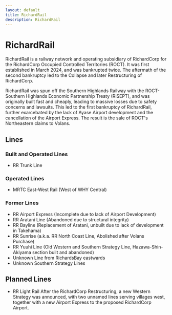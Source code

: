 ```yaml
---
layout: default
title: RichardRail
description: RichardRail
---
```


# RichardRail

RichardRail is a railway network and operating subsidiary of RichardCorp for the
RichardCorp Occupied Controlled Territories (ROCT). It was first established in
March 2024, and was bankrupted twice. The aftermath of the second bankruptcy led to
the Collapse and later Restructuring of RichardCorp.

RichardRail was spun off the Southern Highlands Railway with the ROCT-Southern Highlands
Economic Partnership Treaty (RiSEPT), and was originally built fast and cheaply, leading
to massive losses due to safety concerns and lawsuits. This led to the first bankruptcy of
RichardRail, further exarcebated by the lack of Ayase Airport development and the cancellation of
the Airport Express. The result is the sale of ROCT's Northeastern claims to Volans.

## Lines
### Built and Operated Lines
- RR Trunk Line
### Operated Lines
- MRTC East-West Rail (West of WHY Central)
### Former Lines
- RR Airport Express (Incomplete due to lack of Airport Development)
- RR Aratani Line (Abandoned due to structural integrity)
- RR Bayline (Replacement of Aratani, unbuilt due to lack of development in Takehama)
- RR Sunrise (a.k.a. RR North Coast Line, Abolished after Volans Purchase)
- RR Yuuhi Line (Old Western and Southern Strategy Line, Hazawa-Shin-Akiyama section built and abandoned) 
- Unknown Line from RichardsBay eastwards
- Unknown Southern Strategy Lines
## Planned Lines
- RR Light Rail
After the RichardCorp Restructuring, a new Western Strategy was announced, with two unnamed
lines serving villages west, together with a new Airport Express to the proposed RichardCorp
Airport.